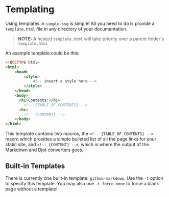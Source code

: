 # Templating

Using templates in `simple-ssg` is simple! All you need to do is provide a `template.html` file in any directory of your documentation.

> **NOTE:** A nested `template.html` will take priority over a parent folder's `template.html`

An example template could be this:

```html
<!DOCTYPE html>
<html>
    <head>
        <style>
            <!-- insert a style here -->
        </style>
    </head>
    <body>
      <h1>Contents:</h1>
        <!-- {TABLE_OF_CONTENTS} -->
      <hr>
        <!-- {CONTENT} -->
    </body>
</html>
```

This template contains two macros, the `<!-- {TABLE_OF_CONTENTS} -->` macro which provides a simple bulleted list of all the page links for your static site, and `<!-- {CONTENT} -->`, which is where the output of the Markdown and Djot converters goes.

## Built-in Templates

There is currently one built-in template: `github-markdown`. Use the `-t` option to specify this template. You may also use `-t force-none` to force a blank page without a template!